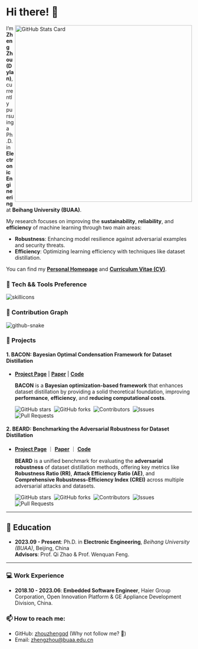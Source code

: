 <!-- # zhouzhengqd -->

<!--
**Zhouzhengqd/Zhouzhengqd** is a ✨ _special_ ✨ repository because its `README.md` (this file) appears on your GitHub profile.

Here are some ideas to get you started:

- 🔭 I’m currently working on ...
- 🌱 I’m currently learning ...
- 👯 I’m looking to collaborate on ...
- 🤔 I’m looking for help with ...
- 💬 Ask me about ...
- 📫 How to reach me: ...
- 😄 Pronouns: ...
- ⚡ Fun fact: ...
-->



<!-- I am a student of **Debrecen University**, Hungary, majoring in **Computer Science**. I hope to be a **Full-stack** in the future.

- :telescope: I’m focus on **My university studies** & [**My Blog**][blog].
- :seedling: I’m learning ![badge_elixir] & ![badge_next-js].
- :books: I want to learn ![badge_figma] later.
- :speech_balloon: Ask me about **How to use Github Pages to host a personal blog**. -->

# Hi there! 👋
<a href="https://github.com/zhouzhengqd">
  <picture>
    <source media="(prefers-color-scheme: dark)" srcset="https://github-readme-stats.vercel.app/api?username=zhouzhengqd&show_icons=true&hide_border=true&include_all_commits=true&disable_animations=true&theme=one_dark_pro">
    <source media="(prefers-color-scheme: light)" srcset="https://github-readme-stats.vercel.app/api?username=zhouzhengqd&show_icons=true&include_all_commits=true&disable_animations=true">
    <img align="right" width="480px" alt="GitHub Stats Card" src="https://github-readme-stats.vercel.app/api?username=zhouzhengqd&show_icons=true&include_all_commits=true&disable_animations=true">
  </picture>
</a>

I’m **Zheng Zhou (Dylan)**, currently pursuing a Ph.D. in **Electronic Engineering** at **Beihang University (BUAA)**.

My research focuses on improving the **sustainability**, **reliability**, and **efficiency** of machine learning through two main areas:

- **Robustness**: Enhancing model resilience against adversarial examples and security threats.
- **Efficiency**: Optimizing learning efficiency with techniques like dataset distillation.

You can find my **[Personal Homepage](https://zhouzhengqd.github.io/)** and **[Curriculum Vitae (CV)](https://zhouzhengqd.github.io/)**.


### :microscope: Tech && Tools Preference

![skillicons](https://skillicons.dev/icons?i=html,css,js,py,c,cpp,latex,git,vscode,visualstudio,eclipse,idea,vim,docker,bash,ps,ai,linux,github,gitlab,stackoverflow,azure,pytorch,tensorflow)

### :date: Contribution Graph

<picture>
  <source media="(prefers-color-scheme: dark)" srcset="https://zhouzhengqd.github.io/zhouzhengqd/github-contribution-grid-snake-dark.svg" />
  <source media="(prefers-color-scheme: light)" srcset="https://zhouzhengqd.github.io/zhouzhengqd/github-contribution-grid-snake.svg" />
  <img alt="github-snake" src="https://zhouzhengqd.github.io/zhouzhengqd/github-contribution-grid-snake.svg" />
</picture>

### 🚀 Projects 
#### 1. **BACON: Bayesian Optimal Condensation Framework for Dataset Distillation**

   - **[Project Page](https://zhouzhengqd.github.io/bacon.page/)** | **[Paper](https://arxiv.org/pdf/2406.01112)** | **[Code](https://github.com/zhouzhengqd/BACON)**

     **BACON** is a **Bayesian optimization-based framework** that enhances dataset distillation by providing a solid theoretical foundation, improving **performance**, **efficiency**, and **reducing computational costs**.

      ![GitHub stars](https://img.shields.io/github/stars/zhouzhengqd/BACON?style=social)&nbsp;&nbsp;![GitHub forks](https://img.shields.io/github/forks/zhouzhengqd/BACON?style=social)&nbsp;&nbsp;![Contributors](https://img.shields.io/github/contributors/zhouzhengqd/BACON)&nbsp;&nbsp;![Issues](https://img.shields.io/github/issues/zhouzhengqd/BACON)&nbsp;&nbsp;![Pull Requests](https://img.shields.io/github/issues-pr/zhouzhengqd/BACON)


#### 2. **BEARD: Benchmarking the Adversarial Robustness for Dataset Distillation**

- **[Project Page](https://beard-leaderboard.github.io/)** ｜ **[Paper](https://arxiv.org/pdf/2411.09265)** ｜ **[Code](https://github.com/zhouzhengqd/BEARD)**
  
  **BEARD** is a unified benchmark for evaluating the **adversarial robustness** of dataset distillation methods, offering key metrics like **Robustness Ratio (RR)**, **Attack Efficiency Ratio (AE)**, and **Comprehensive Robustness-Efficiency Index (CREI)** across multiple adversarial attacks and datasets.

  ![GitHub stars](https://img.shields.io/github/stars/zhouzhengqd/BEARD?style=social)&nbsp;&nbsp;![GitHub forks](https://img.shields.io/github/forks/zhouzhengqd/BEARD?style=social)&nbsp;&nbsp;![Contributors](https://img.shields.io/github/contributors/zhouzhengqd/BEARD)&nbsp;&nbsp;![Issues](https://img.shields.io/github/issues/zhouzhengqd/BEARD)&nbsp;&nbsp;![Pull Requests](https://img.shields.io/github/issues-pr/zhouzhengqd/BEARD)

---

## 📖 Education

- **2023.09 - Present**: Ph.D. in **Electronic Engineering**, *Beihang University (BUAA)*, Beijing, China  
  **Advisors**: Prof. Qi Zhao & Prof. Wenquan Feng.
  
---

### 💻 Work Experience

- **2018.10 - 2023.06**: **Embedded Software Engineer**, Haier Group Corporation, Open Innovation Platform & GE Appliance Development Division, China.


### :mailbox: How to reach me:

- GitHub: [zhouzhengqd][github] (Why not follow me? :eyes:)
- Email: [zhengzhou@buaa.edu.cn][e-mail]

<!-- Links -->

[blog]: https://zhouzhengqd.github.io
[e-mail]: mailto:zhengzhou@buaa.edu.cn
[github]: https://github.com/zhouzhengqd
